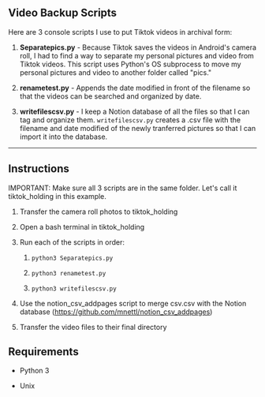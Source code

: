 ## Video Backup Scripts

Here are 3 console scripts I use to put Tiktok videos in archival form:

1) **Separatepics.py** - Because Tiktok saves the videos in Android's camera roll, I had to find a way to separate my personal pictures and video from Tiktok videos. This script uses Python's OS subprocess to move my personal pictures and video to another folder called "pics."

2) **renametest.py** - Appends the date modified in front of the filename so that the videos can be searched and organized by date.

3) **writefilescsv.py** - I keep a Notion database of all the files so that I can tag and organize them. ``writefilescsv.py`` creates a .csv file with the filename and date modified of the newly tranferred pictures so that I can import it into the database.

---

## Instructions

IMPORTANT: Make sure all 3 scripts are in the same folder. Let's call it tiktok_holding in this example.

1. Transfer the camera roll photos to tiktok_holding

2. Open a bash terminal in tiktok_holding

3. Run each of the scripts in order:
   
   1. ``python3 Separatepics.py``
   
   2. ``python3 renametest.py ``
   
   3. ``python3 writefilescsv.py``

4. Use the notion_csv_addpages script to merge csv.csv with the Notion database (https://github.com/mnettl/notion_csv_addpages)
   
5. Transfer the video files to their final directory

## Requirements

- Python 3

- Unix
